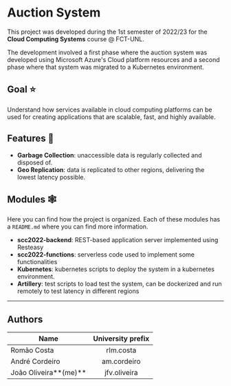 # Auction System

This project was developed during the 1st semester of 2022/23 for the **Cloud Computing Systems** course @ FCT-UNL.

The development involved a first phase where the auction system was developed using Microsoft Azure's Cloud platform resources
and a second phase where that system was migrated to a Kubernetes environment.

## Goal ⭐️

Understand how services available in cloud computing platforms can be used for creating applications that are
scalable, fast, and highly available.

## Features 🎉️

* **Garbage Collection**: unaccessible data is regularly collected and disposed of.
* **Geo Replication**: data is replicated to other regions, delivering the lowest latency possible.

## Modules 🕸

Here you can find how the project is organized. Each of these modules has a `README.md` where you can find more information.

* **scc2022-backend**: REST-based application server implemented using Resteasy
* **scc2022-functions**: serverless code used to implement some functionalities
* **Kubernetes**: kubernetes scripts to deploy the system in a kubernetes environment.
* **Artillery**: test scripts to load test the system, can be dockerized and run remotely to test latency in different
  regions

---

## Authors


| Name                   | University prefix |
| ---------------------- | :---------------: |
| Romão Costa           |     rlm.costa     |
| André Cordeiro        |    am.cordeiro    |
| João Oliveira**(me)** |   jfv.oliveira   |
